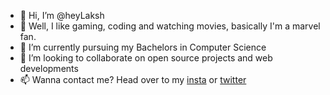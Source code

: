 - 👋 Hi, I’m @heyLaksh
- 👀 Well, I like gaming, coding and watching movies, basically I'm a marvel fan.
- 🌱 I’m currently pursuing my Bachelors in Computer Science
- 💞️ I’m looking to collaborate on open source projects and web developments
- 📫 Wanna contact me? Head over to my [insta](https://www.instagram.com/_heylaksh_) or [twitter](www.twitter.com/laksh4uh)

<!---
heyLaksh/heyLaksh is a ✨ special ✨ repository because its `README.md` (this file) appears on your GitHub profile.
You can click the Preview link to take a look at your changes.
--->
